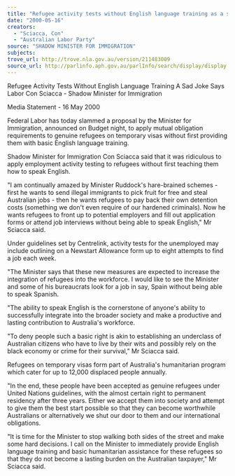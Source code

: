```yaml
---
title: "Refugee activity tests without English language training as a sad joke says Labor."
date: "2000-05-16"
creators:
  - "Sciacca, Con"
  - "Australian Labor Party"
source: "SHADOW MINISTER FOR IMMIGRATION"
subjects:
trove_url: http://trove.nla.gov.au/version/211483009
source_url: http://parlinfo.aph.gov.au/parlInfo/search/display/display.w3p;query=Id%3A%22media/pressrel/Q1K16%22
---
```


 Refugee Activity Tests Without English Language Training A Sad Joke Says Labor Con Sciacca - Shadow Minister for Immigration

 Media Statement - 16 May 2000

 Federal Labor has today slammed a proposal by the Minister for Immigration, announced on Budget night, to apply mutual obligation requirements to genuine refugees on temporary visas without first providing them with basic English language training.

 Shadow Minister for Immigration Con Sciacca said that it was ridiculous to apply employment activity testing to refugees without first teaching them how to speak English.

 "I am continually amazed by Minister Ruddock's hare-brained schemes - first he wants to send illegal immigrants to pick fruit for free and steal Australian jobs - then he wants refugees to pay back their own detention costs (something we don't even require of our hardened criminals). Now he wants refugees to front up to potential employers and fill out application forms or attend job interviews without being able to speak English," Mr Sciacca said.

 Under guidelines set by Centrelink, activity tests for the unemployed may include outlining on a Newstart Allowance form up to eight attempts to find a job each week.

 "The Minister says that these new measures are expected to increase the integration of refugees into the workforce. I would like to see the Minister and some of his bureaucrats look for a job in say, Spain without being able to speak Spanish.

 "The ability to speak English is the cornerstone of anyone's ability to successfully integrate into the broader society and make a productive and lasting contribution to Australia's workforce.

 "To deny people such a basic right is akin to establishing an underclass of Australian citizens who have to live by their wits and possibly rely on the black economy or crime for their survival," Mr Sciacca said.

 Refugees on temporary visas form part of Australia's humanitarian program which cater for up to 12,000 displaced people annually.

 "In the end, these people have been accepted as genuine refugees under United Nations guidelines, with the almost certain right to permanent residency after three years. Either we accept them into society and attempt to give them the best start possible so that they can become worthwhile Australians or alternatively we shut our door to them and our international obligations.

 "It is time for the Minister to stop walking both sides of the street and make some hard decisions. I call on the Minister to immediately provide English language training and basic humanitarian assistance for these refugees so that they do not become a lasting burden on the Australian taxpayer," Mr Sciacca said.

